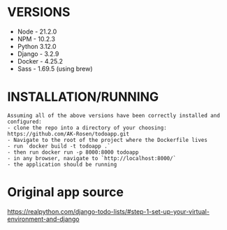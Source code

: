 # VERSIONS

- Node - 21.2.0
- NPM - 10.2.3
- Python 3.12.0
- Django - 3.2.9
- Docker - 4.25.2
- Sass - 1.69.5 (using brew)

# INSTALLATION/RUNNING

    Assuming all of the above versions have been correctly installed and configured:
    - clone the repo into a directory of your choosing: https://github.com/AK-Rosen/todoapp.git
    - Navigate to the root of the project where the Dockerfile lives
    - run `docker build -t todoapp .`
    - then run docker run -p 8000:8000 todoapp
    - in any browser, navigate to `http://localhost:8000/`
    - the application should be running

# Original app source

https://realpython.com/django-todo-lists/#step-1-set-up-your-virtual-environment-and-django
